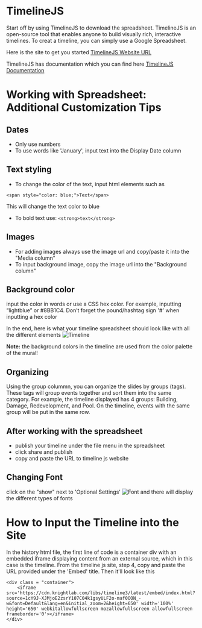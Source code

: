 # TimelineJS
Start off by using TimelineJS to download the spreadsheet. TimelineJS is an open-source tool that enables anyone to build visually rich, interactive timelines. To creat a timeline, you can simply use a Google Spreadsheet.

Here is the site to get you started 
[TimelineJS Website URL](https://timeline.knightlab.com/)

TimelineJS has documentation which you can find here [TimelineJS Documentation](https://timeline.knightlab.com/docs/using-spreadsheets.html)

# Working with Spreadsheet: Additional Customization Tips
## Dates 
- Only use numbers 
- To use words like 'January', input text into the Display Date column

## Text styling 
- To change the color of the text, input html elements such as 
```
<span style="color: blue;">Text</span>
```
This will change the text color to blue
- To bold text use:
`<strong>text</strong>`

## Images 
- For adding images always use the image url and copy/paste it into the "Media column"
- To input background image, copy the image url into the "Background column"

## Background color 
input the color in words or use a CSS hex color. For example, inputting “lightblue” or #8BB1C4. Don’t forget the pound/hashtag sign '#' when inputting a hex color

In the end, here is what your timeline spreadsheet should look like with all the different elements ![Timeline](<timeline format.png>)

**Note:** the background colors in the timeline are used from the color palette of the mural!

## Organizing 
Using the group colummn, you can organize the slides by groups (tags). These tags will group events together and sort them into the same category. For example, the timeline displayed has 4 groups: Building, Damage, Redevelopment, and Pool. On the timeline, events with the same group will be put in the same row.

## After working with the spreadsheet
- publish your timeline under the file menu in the spreadsheet
- click share and publish
- copy and paste the URL to timeline js website

## Changing Font 
click on the "show" next to 'Optional Settings' ![Font](time.png) and there will display the different types of fonts

# How to Input the Timeline into the Site
In the history html file, the first line of code is a container div with an embedded iframe displaying content from an external source, which in this case is the timeline. From the timeline js site, step 4, copy and paste the URL provided under the 'Embed' title. Then it'll look like this
```
<div class = "container">
    <iframe src='https://cdn.knightlab.com/libs/timeline3/latest/embed/index.html?source=1cY9J-XJMjoE2zsrY107C04k1gsyULF2o-maf0OON_-w&font=Default&lang=en&initial_zoom=2&height=650' width='100%' height='650' webkitallowfullscreen mozallowfullscreen allowfullscreen frameborder='0'></iframe>
</div>
```